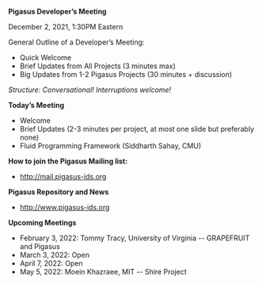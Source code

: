 
**Pigasus Developer’s Meeting**

December 2, 2021, 1:30PM Eastern

General Outline of a Developer’s Meeting:



* Quick Welcome
* Brief Updates from All Projects (3 minutes max)
* Big Updates from 1-2 Pigasus Projects (30 minutes + discussion)

_Structure: Conversational! Interruptions welcome!_

**Today’s Meeting**



* Welcome 
* Brief Updates (2-3 minutes per project, at most one slide but preferably none)
* Fluid Programming Framework (Siddharth Sahay, CMU)

**How to join the Pigasus Mailing list:**

* http://mail.pigasus-ids.org

**Pigasus Repository and News**

* http://www.pigasus-ids.org

**Upcoming Meetings**

* February 3, 2022: Tommy Tracy, University of Virginia -- GRAPEFRUIT and Pigasus
* March 3, 2022: Open
* April 7, 2022: Open
* May 5, 2022: Moein Khazraee, MIT -- Shire Project
